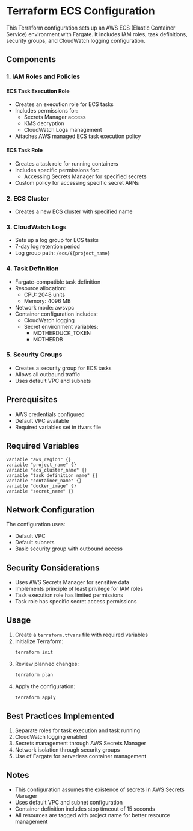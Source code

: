 # Terraform ECS Configuration

This Terraform configuration sets up an AWS ECS (Elastic Container Service) environment with Fargate. It includes IAM roles, task definitions, security groups, and CloudWatch logging configuration.

## Components

### 1. IAM Roles and Policies

#### ECS Task Execution Role
- Creates an execution role for ECS tasks
- Includes permissions for:
  - Secrets Manager access
  - KMS decryption
  - CloudWatch Logs management
- Attaches AWS managed ECS task execution policy

#### ECS Task Role
- Creates a task role for running containers
- Includes specific permissions for:
  - Accessing Secrets Manager for specified secrets
- Custom policy for accessing specific secret ARNs

### 2. ECS Cluster
- Creates a new ECS cluster with specified name

### 3. CloudWatch Logs
- Sets up a log group for ECS tasks
- 7-day log retention period
- Log group path: `/ecs/${project_name}`

### 4. Task Definition
- Fargate-compatible task definition
- Resource allocation:
  - CPU: 2048 units
  - Memory: 4096 MB
- Network mode: awsvpc
- Container configuration includes:
  - CloudWatch logging
  - Secret environment variables:
    - MOTHERDUCK_TOKEN
    - MOTHERDB

### 5. Security Groups
- Creates a security group for ECS tasks
- Allows all outbound traffic
- Uses default VPC and subnets

## Prerequisites

- AWS credentials configured
- Default VPC available
- Required variables set in tfvars file

## Required Variables

```hcl
variable "aws_region" {}
variable "project_name" {}
variable "ecs_cluster_name" {}
variable "task_definition_name" {}
variable "container_name" {}
variable "docker_image" {}
variable "secret_name" {}
```

## Network Configuration

The configuration uses:
- Default VPC
- Default subnets
- Basic security group with outbound access

## Security Considerations

- Uses AWS Secrets Manager for sensitive data
- Implements principle of least privilege for IAM roles
- Task execution role has limited permissions
- Task role has specific secret access permissions

## Usage

1. Create a `terraform.tfvars` file with required variables
2. Initialize Terraform:
   ```bash
   terraform init
   ```
3. Review planned changes:
   ```bash
   terraform plan
   ```
4. Apply the configuration:
   ```bash
   terraform apply
   ```

## Best Practices Implemented

1. Separate roles for task execution and task running
2. CloudWatch logging enabled
3. Secrets management through AWS Secrets Manager
4. Network isolation through security groups
5. Use of Fargate for serverless container management

## Notes

- This configuration assumes the existence of secrets in AWS Secrets Manager
- Uses default VPC and subnet configuration
- Container definition includes stop timeout of 15 seconds
- All resources are tagged with project name for better resource management
